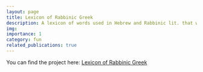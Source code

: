 ```yaml
---
layout: page
title: Lexicon of Rabbinic Greek
description: A lexicon of words used in Hebrew and Rabbinic lit. that were derived from Greek.
img: 
importance: 1
category: fun
related_publications: true
---
```


You can find the project here: [Lexicon of Rabbinic Greek](https://braydenko.github.io/Jastrow-Klein-Dicts/)